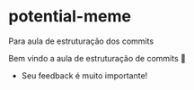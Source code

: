 # potential-meme

Para aula de estruturação dos commits

Bem vindo a aula de estruturação de commits :tada:

- Seu feedback é muito importante!


